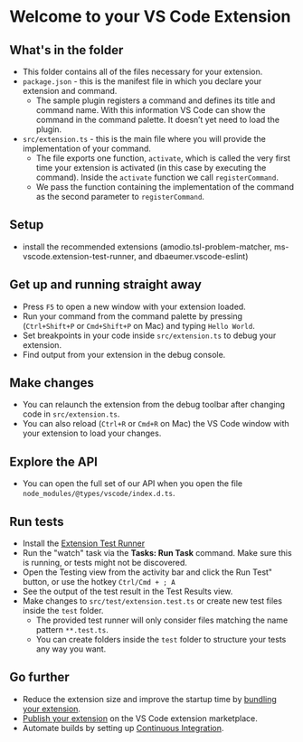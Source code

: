 # Welcome to your VS Code Extension

## What's in the folder

* This folder contains all of the files necessary for your extension.
* `package.json` - this is the manifest file in which you declare your extension and command.
    * The sample plugin registers a command and defines its title and command name. With this information VS Code can
      show the command in the command palette. It doesn’t yet need to load the plugin.
* `src/extension.ts` - this is the main file where you will provide the implementation of your command.
    * The file exports one function, `activate`, which is called the very first time your extension is activated (in
      this case by executing the command). Inside the `activate` function we call `registerCommand`.
    * We pass the function containing the implementation of the command as the second parameter to `registerCommand`.

## Setup

* install the recommended extensions (amodio.tsl-problem-matcher, ms-vscode.extension-test-runner, and
  dbaeumer.vscode-eslint)

## Get up and running straight away

* Press `F5` to open a new window with your extension loaded.
* Run your command from the command palette by pressing (`Ctrl+Shift+P` or `Cmd+Shift+P` on Mac) and typing
  `Hello World`.
* Set breakpoints in your code inside `src/extension.ts` to debug your extension.
* Find output from your extension in the debug console.

## Make changes

* You can relaunch the extension from the debug toolbar after changing code in `src/extension.ts`.
* You can also reload (`Ctrl+R` or `Cmd+R` on Mac) the VS Code window with your extension to load your changes.

## Explore the API

* You can open the full set of our API when you open the file `node_modules/@types/vscode/index.d.ts`.

## Run tests

* Install
  the [Extension Test Runner](https://marketplace.visualstudio.com/items?itemName=ms-vscode.extension-test-runner)
* Run the "watch" task via the **Tasks: Run Task** command. Make sure this is running, or tests might not be discovered.
* Open the Testing view from the activity bar and click the Run Test" button, or use the hotkey `Ctrl/Cmd + ; A`
* See the output of the test result in the Test Results view.
* Make changes to `src/test/extension.test.ts` or create new test files inside the `test` folder.
    * The provided test runner will only consider files matching the name pattern `**.test.ts`.
    * You can create folders inside the `test` folder to structure your tests any way you want.

## Go further

* Reduce the extension size and improve the startup time
  by [bundling your extension](https://code.visualstudio.com/api/working-with-extensions/bundling-extension).
* [Publish your extension](https://code.visualstudio.com/api/working-with-extensions/publishing-extension) on the VS
  Code extension marketplace.
* Automate builds by setting
  up [Continuous Integration](https://code.visualstudio.com/api/working-with-extensions/continuous-integration).
